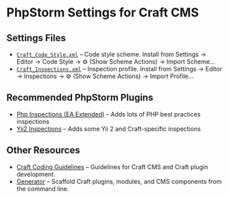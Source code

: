 PhpStorm Settings for Craft CMS
===============================

## Settings Files

- [`Craft_Code_Style.xml`](Craft_Code_Style.xml) – Code style scheme. Install from Settings → Editor → Code Style → ⚙️ (Show Scheme Actions) → Import Scheme…
- [`Craft_Inspections.xml`](Craft_Inspections.xml) – Inspection profile. Install from Settings → Editor → Inspections → ⚙️ (Show Scheme Actions) → Import Profile…

## Recommended PhpStorm Plugins

- [Php Inspections (EA Extended)](https://plugins.jetbrains.com/idea/plugin/7622-php-inspections-ea-extended-) – Adds lots of PHP best practices inspections
- [Yii2 Inspections](https://plugins.jetbrains.com/idea/plugin/9400-yii2-inspections) – Adds some Yii 2 and Craft-specific inspections

## Other Resources

- [Craft Coding Guidelines](https://craftcms.com/docs/4.x/coding-guidelines.html) – Guidelines for Craft CMS and Craft plugin development.
- [Generator](https://github.com/craftcms/generator/) – Scaffold Craft plugins, modules, and CMS components from the command line.
